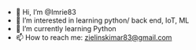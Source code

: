 - 👋 Hi, I’m @Imrie83
- 👀 I’m interested in learning python/ back end, IoT, ML
- 🌱 I’m currently learning Python
- 📫 How to reach me: zielinskimar83@gmail.com

<!---
Imrie83/Imrie83 is a ✨ special ✨ repository because its `README.md` (this file) appears on your GitHub profile.
You can click the Preview link to take a look at your changes.
--->
